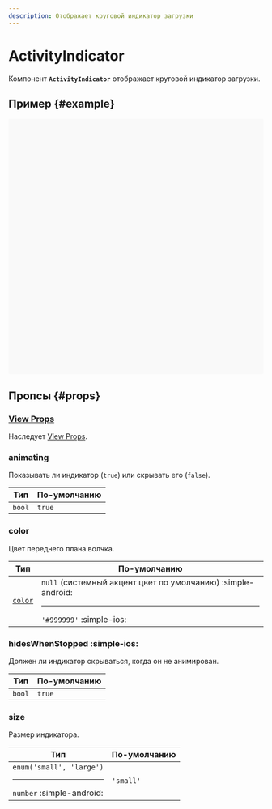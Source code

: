 ```yaml
---
description: Отображает круговой индикатор загрузки
---
```


# ActivityIndicator

Компонент **`ActivityIndicator`** отображает круговой индикатор загрузки.

## Пример {#example}

<div data-snack-id="@bndby/activityindicator-example" data-snack-platform="web" data-snack-preview="true" data-snack-theme="light" style="overflow:hidden;background:#F9F9F9;border:1px solid var(--color-border);border-radius:4px;height:505px;width:100%"></div>

## Пропсы {#props}

### [View Props](view.md#props)

Наследует [View Props](view.md#props).

### animating

Показывать ли индикатор (`true`) или скрывать его (`false`).

| Тип    | По-умолчанию |
| ------ | ------------ |
| `bool` | `true`       |

### color

Цвет переднего плана волчка.

| Тип                  | По-умолчанию                                                                                |
| -------------------- | ------------------------------------------------------------------------------------------- |
| [`color`](colors.md) | `null` (системный акцент цвет по умолчанию) :simple-android: <hr/> `'#999999'` :simple-ios: |

### hidesWhenStopped :simple-ios:

Должен ли индикатор скрываться, когда он не анимирован.

| Тип    | По-умолчанию |
| ------ | ------------ |
| `bool` | `true`       |

### size

Размер индикатора.

| Тип                                                    | По-умолчанию |
| ------------------------------------------------------ | ------------ |
| `enum('small', 'large')`<hr/>`number` :simple-android: | `'small'`    |
